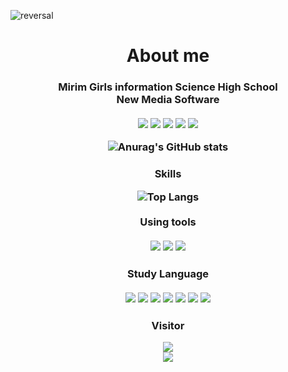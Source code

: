 ![reversal](https://capsule-render.vercel.app/api?height=200&type=waving&reversal=true&color=gradient&text=Hello%20Haeun!)
<div align="center">
<!-- ![Anurag's github stats](https://github-readme-stats.vercel.app/api?username=mirimSunwoo)
![Top Langs](https://github-readme-stats.vercel.app/api/top-langs/?username=mirimSunwoo&langs_count=8&layout=compact&theme=white)
 -->

<div align="center">
<!--<img src="https://capsule-render.vercel.app/api?type=waving&color=BDBDC8&height=150&section=header" />-->

# About me

<h3 align="center"><b> Mirim Girls information Science High School <br> New Media Software </b> <br><br>
<a href="https://www.instagram.com/06hae_un"><img src="https://img.shields.io/badge/Instagram-E4405F?style=flat-square&logo=Instagram&logoColor=white"/></a>
<a href="#"><img src="https://img.shields.io/badge/Notion-000000?style=flat-square&logo=Notion&logoColor=white"/></a> 
<a href="https://velog.io/@1109_haeun"><img src="https://img.shields.io/badge/Velog-20C997?style=flat-square&logo=Velog&logoColor=white"/></a>
<a href="https://blog.naver.com/okhagrace06"><img src="https://img.shields.io/badge/Naver-03C75A?style=flat-square&logo=Naver&logoColor=white"/></a>
<a href="https://github.com/haeunNoh06"><img src="https://hits.seeyoufarm.com/api/count/incr/badge.svg?url=https%3A%2F%2Fgithub.com%2Firis-haeunNoh06&count_bg=%23000000&title_bg=%23000000&icon=github.svg&icon_color=%23E7E7E7&title=github&edge_flat=false"/></a>


![Anurag's GitHub stats](https://github-readme-stats.vercel.app/api?username=haeunNoh06&hide=contribs,prs&show_icons=true&theme=graywhite)

<tr>
<h3 align="center"> Skills
      
![Top Langs](https://github-readme-stats.vercel.app/api/top-langs/?username=haeunNoh06) <br><br>
      <b> Using tools </b> 
<br><br>
<img src="https://img.shields.io/badge/Eclipse IDE-2C2255?style=flat-square&logo=Eclipse IDE&logoColor=white"/> <img src="https://img.shields.io/badge/Visual Studio Code-007ACC?style=flat-square&logo=Visual Studio Code&logoColor=white"/> <img src="https://img.shields.io/badge/Visual Studio-5C2D91?style=flat-square&logo=Visual Studio&logoColor=white"/> 

<tr>
<h3 align="center"> Study Language
<br><br>
<img src="https://img.shields.io/badge/C-A8B9CC?style=flat-square&logo=C&logoColor=white"/> <img src="https://img.shields.io/badge/java-FF7800?style=flat-square&logo=openJDK&logoColor=white"/> <img src="https://img.shields.io/badge/JavaScript-F7DF1E?style=flat-square&logo=JavaScript&logoColor=white"/> <img src="https://img.shields.io/badge/HTML5-E34F26?style=flat-square&logo=HTML5&logoColor=white"/> <img src="https://img.shields.io/badge/CSS3-1572B6?style=flat-square&logo=CSS3&logoColor=white"/> <img src="https://img.shields.io/badge/Python-3776AB?style=flat-square&logo=Python&logoColor=white"/> <img src="https://img.shields.io/badge/Unreal Engine-0E1128?style=flat-square&logo=Unreal Engine&logoColor=white"/>

<!--<img src="https://capsule-render.vercel.app/api?type=waving&color=BDBDC8&height=150&section=footer" />-->
</div>

<!--
**haeunNoh06/haeunNoh06** is a ✨ _special_ ✨ repository because its `README.md` (this file) appears on your GitHub profile.

Here are some ideas to get you started:

- 🔭 I’m currently working on ...
- 🌱 I’m currently learning ...
- 👯 I’m looking to collaborate on ...
- 🤔 I’m looking for help with ...
- 💬 Ask me about ...
- 📫 How to reach me: ...
- 😄 Pronouns: ...
- ⚡ Fun fact: ...
-->

<h3 align="center"><b>Visitor</b>
    </br>
      <p align="center">
       <a href="https://hits.seeyoufarm.com"><img src="https://hits.seeyoufarm.com/api/count/incr/badge.svg?url=https%3A%2F%2Fgithub.com%2FhaeunNoh06&count_bg=%23EFDFB3&title_bg=%230815A6&icon=devrant.svg&icon_color=%23E7E7E7&title=hits&edge_flat=false"/></a>
    </br>
<img src="https://capsule-render.vercel.app/api?type=waving&color=BDBDC8&height=150&section=footer" />
